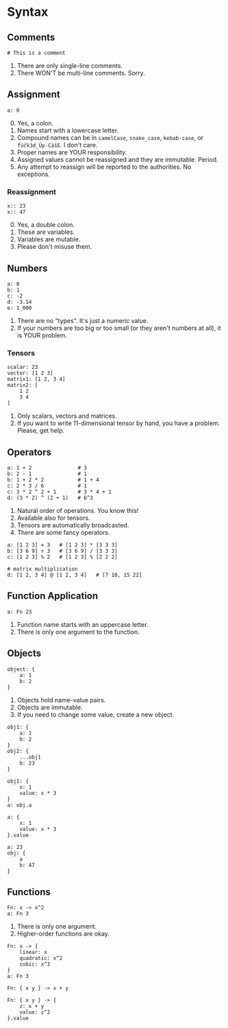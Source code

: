 # Syntax

## Comments

```L1
# This is a comment
```

1. There are only single-line comments.
2. There WON'T be multi-line comments. Sorry.

## Assignment

```L1
a: 0
```

0. Yes, a colon.
1. Names start with a lowercase letter.
2. Compound names can be in ```camelCase```, ```snake_case```, ```kebab-case```, or ```füčk3d_Úp-CäšE```. I don't care.
3. Proper names are YOUR responsibility.
4. Assigned values cannot be reassigned and they are immutable. Period.
5. Any attempt to reassign will be reported to the authorities. No exceptions.

### Reassignment

```L1
x:: 23
x:: 47
```

0. Yes, a double colon.
1. These are variables.
2. Variables are mutable.
3. Please don't misuse them.

## Numbers

```L1
a: 0
b: 1
c: -2
d: -3.14
e: 1_000
```

1. There are no "types". It's just a numeric value.
2. If your numbers are too big or too small (or they aren't numbers at all), it is YOUR problem.

### Tensors

```L1
scalar: 23
vector: [1 2 3]
matrix1: [1 2, 3 4]
matrix2: [
    1 2
    3 4
]
```

1. Only scalars, vectors and matrices.
2. If you want to write 11-dimensional tensor by hand, you have a problem. Please, get help.

## Operators

```L1
a: 1 + 2               # 3
b: 2 - 1               # 1
b: 1 + 2 * 2           # 1 + 4
c: 2 * 3 / 6           # 1
c: 3 * 2 ^ 2 + 1       # 3 * 4 + 1
d: (3 * 2) ^ (2 + 1)   # 6^3
```

1. Natural order of operations. You know this!
2. Available also for tensors.
3. Tensors are automatically broadcasted.
4. There are some fancy operators.

```L1
a: [1 2 3] × 3   # [1 2 3] * [3 3 3]
b: [3 6 9] ÷ 3   # [3 6 9] / [3 3 3]
c: [1 2 3] % 2   # [1 2 3] % [2 2 2]

# matrix multiplication
d: [1 2, 3 4] @ [1 2, 3 4]   # [7 10, 15 22]
```

## Function Application

```L1
a: Fn 23
```

1. Function name starts with an uppercase letter.
2. There is only one argument to the function.

## Objects

```L1
object: {
    a: 1
    b: 2
}
```

1. Objects hold name-value pairs.
2. Objects are immutable.
3. If you need to change some value, create a new object.

```L1
obj1: {
    a: 1
    b: 2
}
obj2: {
    ...obj1
    b: 23
}
```

```L1
obj1: {
    x: 1
    value: x * 3
}
a: obj.a
```

```L1
a: {
    x: 1
    value: x * 3
}.value
```

```L1
a: 23
obj: {
    a
    b: 47
}
```

## Functions

```L1
Fn: x -> x^2
a: Fn 3
```

1. There is only one argument.
2. Higher-order functions are okay.

```L1
Fn: x -> {
    linear: x
    quadratic: x^2
    cubic: x^3
}
a: Fn 3
```

```L1
Fn: { x y } -> x + y
```

```L1
Fn: { x y } -> {
    z: x + y
    value: z^2
}.value
```